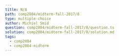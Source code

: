 ```yaml
---
title: N/A
path: comp2804/midterm-fall-2017/8
type: multiple-choice
author: Michiel Smid
question: comp2804/midterm-fall-2017/8/question.ts
solution: comp2804/midterm-fall-2017/8/solution.md
tags:
  - comp2804
  - comp2804-midterm
---
```

